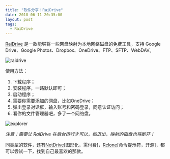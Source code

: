 ```yaml
---
title: "软件分享：RaiDrive"
date: 2018-06-11 20:35:00
layout: post
tags: 
  - RaiDrive
---
```


[RaiDrive](https://www.raidrive.com/) 是一款能够将一些网盘映射为本地网络磁盘的免费工具，支持 Google Drive、Google Photos、Dropbox、OneDrive、FTP、SFTP、WebDAV。

![raidrive](https://www.raidrive.com/file/2017/10/RaiDrive.Add_.Drive_.1.3.0.en_.png)

<!--more-->

使用方法：

1. 下载程序；
2. 安装程序，一路默认即可；
3. 启动程序；
4. 需要你需要添加的网盘，比如OneDrive；
5. 弹出登录对话框，输入账号和密码登录，同意认证访问；
6. 看你的文件管理器吧，多了一个网络盘。

![explorer](https://www.raidrive.com/file/2016/10/RaiDrive.Add_.Drive_.Explorer.English.png)

*注意：需要让 RaiDrive 在后台运行才可以，如退出，映射的磁盘也将断开！*

同类型的软件，还有[NetDrive](http://www.netdrive.net/)[图形化，需付费]，[Rclone](https://rclone.org/)[命令提示符，开源]，都可以尝试一下，找到自己最喜欢的那款。